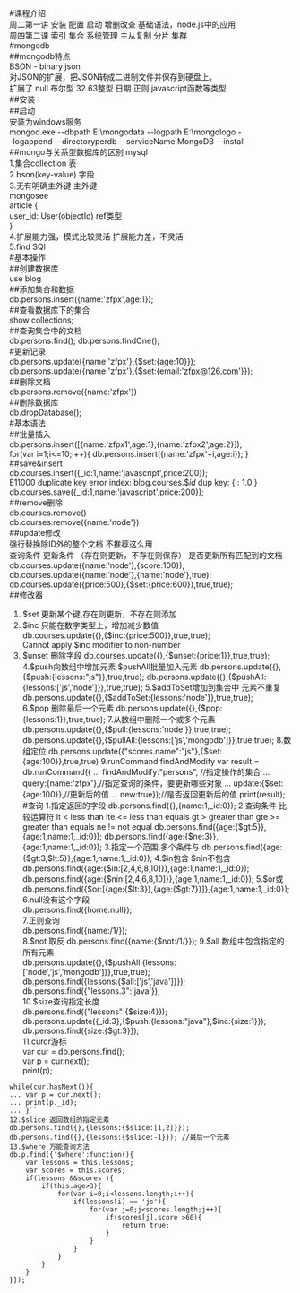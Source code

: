 #课程介绍  
周二第一讲 安装 配置 启动 增删改查 基础语法，node.js中的应用  
周四第二课 索引 集合 系统管理 主从复制 分片 集群  
#mongodb  
##mongodb特点  
BSON - binary json  
对JSON的扩展，把JSON转成二进制文件并保存到硬盘上。  
扩展了 null 布尔型 32 63整型 日期 正则 javascript函数等类型  
##安装  
##启动  
安装为windows服务  
mongod.exe --dbpath E:\mongodata --logpath E:\mongologo -  
-logappend --directoryperdb --serviceName MongoDB --install  
##mongo与关系型数据库的区别 mysql  
1.集合collection  表  
2.bson(key-value)  字段  
3.无有明确主外键      主外键  
mongosee  
article {  
  user_id: User(objectId) ref类型  
}  
4.扩展能力强，模式比较灵活   扩展能力差，不灵活  
5.find                     SQl  
#基本操作  
##创建数据库  
use blog  
##添加集合和数据  
db.persons.insert({name:'zfpx',age:1});  
##查看数据库下的集合  
show collections;  
##查询集合中的文档  
db.persons.find(); db.persons.findOne();  
#更新记录  
db.persons.update({name:'zfpx'},{$set:{age:10}});  
db.persons.update({name:'zfpx'},{$set:{email:'zfpx@126.com'}});  
##删除文档  
db.persons.remove({name:'zfpx'})  
##删除数据库  
db.dropDatabase();  
#基本语法  
##批量插入  
db.persons.insert([{name:'zfpx1',age:1},{name:'zfpx2',age:2}]);  
for(var i=1;i<=10;i++){ db.persons.insert({name:'zfpx'+i,age:i}); }  
##save&insert  
db.courses.insert({_id:1,name:'javascript',price:200});  
E11000 duplicate key error index: blog.courses.$_id_  dup key: { : 1.0 }  
db.courses.save({_id:1,name:'javascript',price:200});  
##remove删除  
db.courses.remove()  
db.courses.remove({name:'node'})  
##update修改  
强行替换除ID外的整个文档 不推荐这么用  
查询条件 更新条件 （存在则更新，不存在则保存） 是否更新所有匹配到的文档  
db.courses.update({name:'node'},{score:100});  
db.courses.update({name:'node'},{name:'node'},true);  
db.courses.update({price:500},{$set:{price:600}},true,true);  
##修改器  
1. $set 更新某个键,存在则更新，不存在则添加  
2. $inc 只能在数字类型上，增加减少数值  
db.courses.update({},{$inc:{price:500}},true,true);  
Cannot apply $inc modifier to non-number  
3. $unset 删除字段  
db.courses.update({},{$unset:{price:1}},true,true);  
4.$push向数组中增加元素 $pushAll批量加入元素  
db.persons.update({},{$push:{lessons:"js"}},true,true);  
db.persons.update({},{$pushAll:{lessons:['js','node']}},true,true);  
5.$addToSet增加到集合中 元素不重复  
db.persons.update({},{$addToSet:{lessons:'node'}},true,true);  
6.$pop 删除最后一个元素  
db.persons.update({},{$pop:{lessons:1}},true,true);  
7.从数组中删除一个或多个元素  
db.persons.update({},{$pull:{lessons:'node'}},true,true);  
db.persons.update({},{$pullAll:{lessons:['js','mongodb']}},true,true);  
8.数组定位  
db.persons.update({"scores.name":"js"},{$set:{age:100}},true,true)  
9.runCommand findAndModify  
var result = db.runCommand({  
... findAndModify:"persons", //指定操作的集合  
... query:{name:'zfpx'},//指定查询的条件，要更新哪些对象  
... update:{$set:{age:100}},//更新后的值  
... new:true});//是否返回更新后的值  
print(result);  
#查询  
1.指定返回的字段  
db.persons.find({},{name:1,_id:0});  
2 查询条件 比较运算符  
lt < less than  
lte <= less than equals  
gt > greater than  
gte >= greater than equals  
ne != not equal  
db.persons.find({age:{$gt:5}},{age:1,name:1,_id:0});  
db.persons.find({age:{$ne:3}},{age:1,name:1,_id:0});  
3.指定一个范围,多个条件与  
db.persons.find({age:{$gt:3,$lt:5}},{age:1,name:1,_id:0});  
4.$in包含 $nin不包含  
db.persons.find({age:{$in:[2,4,6,8,10]}},{age:1,name:1,_id:0});  
db.persons.find({age:{$nin:[2,4,6,8,10]}},{age:1,name:1,_id:0});  
5.$or或  
db.persons.find({$or:[{age:{$lt:3}},{age:{$gt:7}}]},{age:1,name:1,_id:0});  
6.null没有这个字段  
db.persons.find({home:null});  
7.正则查询  
db.persons.find({name:/1/});  
8.$not 取反  
db.persons.find({name:{$not:/1/}});  
9.$all 数组中包含指定的所有元素  
db.persons.update({},{$pushAll:{lessons:['node','js','mongodb']}},true,true);  
db.persons.find({lessons:{$all:['js','java']}});  
db.persons.find({"lessons.3":'java'});  
10.$size查询指定长度  
db.persons.find({"lessons":{$size:4}});  
db.persons.update({_id:3},{$push:{lessons:"java"},$inc:{size:1}});  
db.persons.find({size:{$gt:3}});  
11.curor游标  
var cur = db.persons.find();  
var p = cur.next();  
print(p);  
```var cur = db.persons.find();  
while(cur.hasNext()){  
... var p = cur.next();  
... print(p._id);  
... }``  
12.$slice 返回数组的指定元素  
db.persons.find({},{lessons:{$slice:[1,2]}});  
db.persons.find({},{lessons:{$slice:-1}}); //最后一个元素  
13.$where 万能查询方法  
db.p.find({'$where':function(){  
    var lessons = this.lessons;  
    var scores = this.scores;  
    if(lessons &&scores ){  
        if(this.age>3){  
            for(var i=0;i<lessons.length;i++){  
                if(lessons[i] == 'js'){  
                    for(var j=0;j<scores.length;j++){  
                        if(scores[j].score >60){  
                            return true;  
                        }  
                    }  
                }  
            }  
        }  
    }  
}});  
